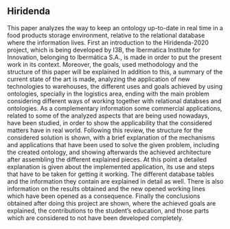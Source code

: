 ## Hiridenda

This paper analyzes the way to keep an ontology up-to-date in real time in a food products storage environment, relative to the relational database where the information lives.
First an introduction to the Hiridenda-2020 project, which is being developed by I3B, the Ibermatica Institute for Innovation, belonging to Ibermática S.A., is made in order to put the present work in its context. Moreover, the goals, used methodology and the structure of this paper will be explained
In addition to this, a summary of the current state of the art is made, analyzing the application of new technologies to warehouses, the different uses and goals achieved by using ontologies, specially in the logistics area, ending with the main problem considering different ways of working together with relational databses and ontologies.
As a complementary information some commercial applications, related to some of the analyzed aspects that are being used nowadays, have been studied, in order to show the applicability that the considered matters have in real world.
Following this review, the structure for the considered solution is shown, with a brief explanation of the mechanisms and applications that have been used to solve the given problem, including the created ontology, and showing afterwards the achieved architecture after assembling the different explained pieces. At this point a detailed explanation is given about the implemented application, its use and steps that have to be taken for getting it working. The different database tables and the information they contain are explained in detail as well. There is also information on the results obtained and the new opened working lines which have been opened as a consequence.
Finally the conclusions obtained after doing this project are shown, where the achieved goals are explained, the contributions to the student’s education, and those parts which are considered to not have been developed completely.
